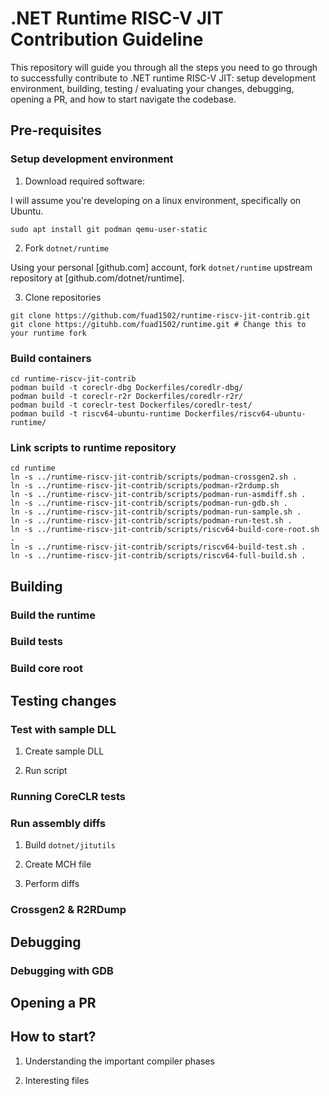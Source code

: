 # .NET Runtime RISC-V JIT Contribution Guideline

This repository will guide you through all the steps you need to go through to successfully contribute to .NET runtime RISC-V JIT: setup development environment, building, testing / evaluating your changes, debugging, opening a PR, and how to start navigate the codebase. 

## Pre-requisites

### Setup development environment

1. Download required software:

I will assume you're developing on a linux environment, specifically on Ubuntu.

```
sudo apt install git podman qemu-user-static
```

2. Fork `dotnet/runtime`

Using your personal [github.com] account, fork `dotnet/runtime` upstream repository at [github.com/dotnet/runtime].

3. Clone repositories

```
git clone https://github.com/fuad1502/runtime-riscv-jit-contrib.git
git clone https://gituhb.com/fuad1502/runtime.git # Change this to your runtime fork
```

### Build containers

```
cd runtime-riscv-jit-contrib
podman build -t coreclr-dbg Dockerfiles/coredlr-dbg/
podman build -t coreclr-r2r Dockerfiles/coredlr-r2r/
podman build -t coreclr-test Dockerfiles/coredlr-test/
podman build -t riscv64-ubuntu-runtime Dockerfiles/riscv64-ubuntu-runtime/
```

### Link scripts to runtime repository

```
cd runtime
ln -s ../runtime-riscv-jit-contrib/scripts/podman-crossgen2.sh .
ln -s ../runtime-riscv-jit-contrib/scripts/podman-r2rdump.sh
ln -s ../runtime-riscv-jit-contrib/scripts/podman-run-asmdiff.sh .
ln -s ../runtime-riscv-jit-contrib/scripts/podman-run-gdb.sh .
ln -s ../runtime-riscv-jit-contrib/scripts/podman-run-sample.sh .
ln -s ../runtime-riscv-jit-contrib/scripts/podman-run-test.sh .
ln -s ../runtime-riscv-jit-contrib/scripts/riscv64-build-core-root.sh .
ln -s ../runtime-riscv-jit-contrib/scripts/riscv64-build-test.sh .
ln -s ../runtime-riscv-jit-contrib/scripts/riscv64-full-build.sh .
```

## Building

### Build the runtime

### Build tests

### Build core root

## Testing changes

### Test with sample DLL

1. Create sample DLL

2. Run script

### Running CoreCLR tests

### Run assembly diffs

1. Build `dotnet/jitutils`

2. Create MCH file

3. Perform diffs

### Crossgen2 & R2RDump

## Debugging

### Debugging with GDB

## Opening a PR

## How to start?

1. Understanding the important compiler phases

2. Interesting files
